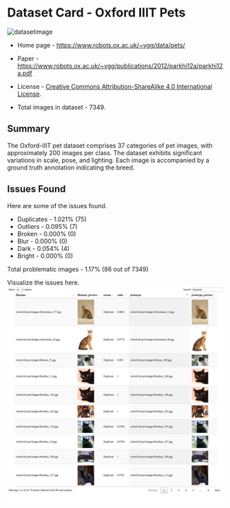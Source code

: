 # Dataset Card - Oxford IIIT Pets
![datasetimage](https://www.robots.ox.ac.uk/~vgg/data/pets/pet_annotations.jpg)

+ Home page - https://www.robots.ox.ac.uk/~vgg/data/pets/

+ Paper - https://www.robots.ox.ac.uk/~vgg/publications/2012/parkhi12a/parkhi12a.pdf


+ License - [Creative Commons Attribution-ShareAlike 4.0 International License](https://creativecommons.org/licenses/by-sa/4.0/).

+ Total images in dataset - 7349.

## Summary

The Oxford-IIIT pet dataset comprises 37 categories of pet images, with approximately 200 images per class. The dataset exhibits significant variations in scale, pose, and lighting. Each image is accompanied by a ground truth annotation indicating the breed.


## Issues Found
Here are some of the issues found.

+ Duplicates - 1.021% (75)
+ Outliers - 0.095% (7)
+ Broken - 0.000% (0)
+ Blur - 0.000% (0)
+ Dark - 0.054% (4)
+ Bright - 0.000% (0)

Total problematic images - 1.17% (86 out of 7349)

Visualize the issues here.\
![duplicate](./duplicates.png)
